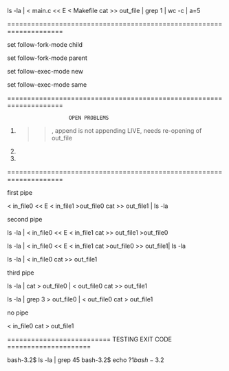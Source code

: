 ls -la | < main.c << E < Makefile  cat >> out_file | grep 1 | wc -c | a=5



====================================================================



set follow-fork-mode child

set follow-fork-mode parent




set follow-exec-mode new

set follow-exec-mode same



====================================================================

                        OPEN PROBLEMS

1. >>, append is not appending LIVE, needs re-opening of out_file

2. 

3. 





====================================================================




first pipe

< in_file0 << E < in_file1 >out_file0 cat >> out_file1 | ls -la







second pipe

ls -la | < in_file0 << E < in_file1 cat >> out_file1 >out_file0

ls -la | < in_file0 << E < in_file1 cat >out_file0 >> out_file1| ls -la

ls -la | < in_file0 cat >> out_file1








third pipe

ls -la | cat > out_file0  | < out_file0 cat >> out_file1

ls -la | grep 3  > out_file0  | < out_file0 cat > out_file1






no pipe

< in_file0 cat > out_file1





========================== TESTING EXIT CODE =====================




bash-3.2$ ls -la | grep 45
bash-3.2$ echo $?
1
bash-3.2$ 







